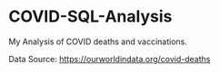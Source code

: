 # COVID-SQL-Analysis
My Analysis of COVID deaths and vaccinations.

Data Source:
https://ourworldindata.org/covid-deaths
